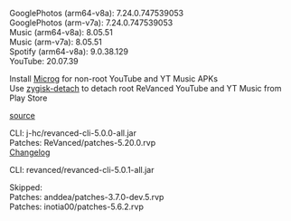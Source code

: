 GooglePhotos (arm64-v8a): 7.24.0.747539053  
GooglePhotos (arm-v7a): 7.24.0.747539053  
Music (arm64-v8a): 8.05.51  
Music (arm-v7a): 8.05.51  
Spotify (arm64-v8a): 9.0.38.129  
YouTube: 20.07.39  

Install [Microg](https://github.com/ReVanced/GmsCore/releases) for non-root YouTube and YT Music APKs  
Use [zygisk-detach](https://github.com/j-hc/zygisk-detach) to detach root ReVanced YouTube and YT Music from Play Store  

[source](https://github.com/TheBizarreAbhishek/ReVanced-Extended)
  
CLI: j-hc/revanced-cli-5.0.0-all.jar  
Patches: ReVanced/patches-5.20.0.rvp  
[Changelog](https://github.com/ReVanced/revanced-patches/releases/tag/v5.20.0)

CLI: revanced/revanced-cli-5.0.1-all.jar    

Skipped:  
Patches: anddea/patches-3.7.0-dev.5.rvp  
Patches: inotia00/patches-5.6.2.rvp          
